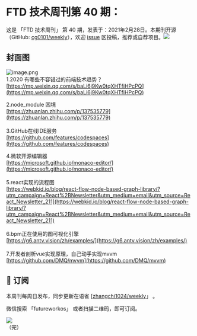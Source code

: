 # FTD 技术周刊第 40 期：
这是 「FTD 技术周刊」 第 40 期，发表于：2021年2月28日。本期刊开源（GitHub: [cg0101/weekly](https://github.com/cg0101/weekly)），欢迎 [issue](https://github.com/cg0101/weekly/issues) 区投稿，推荐或自荐项目。![](https://visitor-badge.glitch.me/badge?page_id=cg0101.weekly) <a href="https://www.linkedin.com/in/%E9%A9%B0-%E5%BC%A0-60669710a/">
        </a>
## 封面图


![image.png](https://cdn.nlark.com/yuque/0/2020/png/132503/1605581995239-85e2cf1c-2c6f-4554-b0c4-5d0d41b0d71d.png#height=721&id=HbQGs&margin=%5Bobject%20Object%5D&name=image.png&originHeight=721&originWidth=1080&originalType=binary&size=1989939&status=done&style=none&width=1080)<br />1.2020 有哪些不容错过的前端技术趋势？<br />[https://mp.weixin.qq.com/s/baLi6j9Kw0tqXHTfiHPcPQ](https://mp.weixin.qq.com/s/baLi6j9Kw0tqXHTfiHPcPQ)

2.node_module 困境<br />[https://zhuanlan.zhihu.com/p/137535779](https://zhuanlan.zhihu.com/p/137535779)<br />
<br />3.GitHub在线IDE服务<br />[https://github.com/features/codespaces](https://github.com/features/codespaces)

4.微软开源编辑器<br />[https://microsoft.github.io/monaco-editor/](https://microsoft.github.io/monaco-editor/)<br />
<br />5.react实现的流程图<br />[https://webkid.io/blog/react-flow-node-based-graph-library/?utm_campaign=React%2BNewsletter&utm_medium=email&utm_source=React_Newsletter_211](https://webkid.io/blog/react-flow-node-based-graph-library/?utm_campaign=React%2BNewsletter&utm_medium=email&utm_source=React_Newsletter_211)  <br />
<br />6.bpm正在使用的图可视化引擎<br />[https://g6.antv.vision/zh/examples/](https://g6.antv.vision/zh/examples/)<br />
<br />7.开发者剖析vue实现原理，自己动手实现mvvm<br />[https://github.com/DMQ/mvvm](https://github.com/DMQ/mvvm)




## 📅 订阅
本周刊每周日发布，同步更新在语雀 [[zhangchi1024/weekly](https://www.yuque.com/zhangchi1024/weekly)」 。


微信搜索 「futureworkos」 或者扫描二维码，即可订阅。
<div align="left"> <img src="https://cdn.nlark.com/yuque/0/2021/jpeg/132503/1640750963398-e8538e9e-6b96-46f7-abff-c93b56bdd377.jpeg?x-oss-process=image%2Fwatermark%2Ctype_d3F5LW1pY3JvaGVp%2Csize_36%2Ctext_5byg6amw%2Ccolor_FFFFFF%2Cshadow_50%2Ct_80%2Cg_se%2Cx_10%2Cy_10%2Fresize%2Cw_426%2Climit_0" ></div>
    （完）
